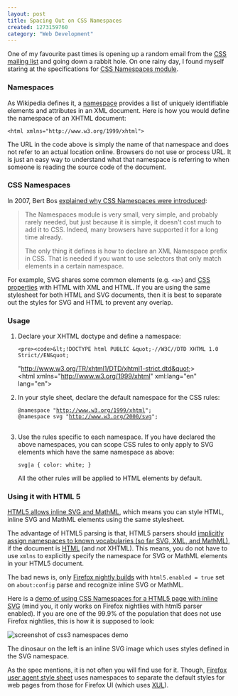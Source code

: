 ```yaml
--- 
layout: post
title: Spacing Out on CSS Namespaces
created: 1273159760
category: "Web Development"
---
```

<p>One of my favourite past times is opening up a random email from the <a href="http://lists.w3.org/Archives/Public/www-style/">CSS mailing list</a> and going down a rabbit hole. On one rainy day, I found myself staring at the specifications for <a href="http://www.w3.org/TR/css3-namespace/#intro">CSS Namespaces module</a>. </p> 

<h3>Namespaces</h3>

<p>As Wikipedia defines it, a <a href="http://en.wikipedia.org/wiki/XML_namespace">namespace</a> provides a list of uniquely identifiable elements and attributes in an XML document. Here is how you would define the namespace of an XHTML document:</p>

<pre><code>&lt;html xmlns=&quot;http://www.w3.org/1999/xhtml&quot;&gt;</code></pre>

<p>The URL in the code above is simply the name of that namespace and does not refer to an actual location online. Browsers do not use or process URL. It is just an easy way to understand what that namespace is referring to when someone is reading the source code of the document. </p>
  
<h3>CSS Namespaces</h3>
<p>In 2007, Bert Bos <a href="http://xhtml.com/en/css/conversation-with-css-3-team/">explained why CSS Namespaces were introduced</a>:

<blockquote><p>The Namespaces module is very small, very simple, and probably rarely needed, but just because it is simple, it doesn't cost much to add it to CSS. Indeed, many browsers have supported it for a long time already.</p>

<p>The only thing it defines is how to declare an XML Namespace prefix in CSS. That is needed if you want to use selectors that only match elements in a certain namespace. </p></blockquote>

<p>For example, SVG shares some common elements (e.g. <code>&lt;a&gt;</code>) and <a href="http://www.w3.org/TR/SVG/styling.html#PropertiesFromCSS2">CSS properties</a> with HTML with XML and HTML. If you are using the same stylesheet for both HTML and SVG documents, then it is best to separate out the styles for SVG and HTML to prevent any overlap.</p>
<h3>Usage</h3>
<ol>
	<li><p>Declare your XHTML doctype and define a namespace:</p>

	<pre><code>&lt;!DOCTYPE html PUBLIC &quot;-//W3C//DTD XHTML 1.0 Strict//EN&quot;  
&quot;http://www.w3.org/TR/xhtml1/DTD/xhtml1-strict.dtd&quot;&gt;  
&lt;html xmlns=&quot;http://www.w3.org/1999/xhtml&quot; xml:lang=&quot;en&quot; lang=&quot;en&quot;&gt;</code></pre>
	</li> 
	<li><p>In your style sheet, declare the default namespace for the CSS rules:</p> 
		<pre><code>@namespace "http://www.w3.org/1999/xhtml"; 
@namespace svg "http://www.w3.org/2000/svg"; </code>
		</pre>
	</li>
	<li><p>Use the rules specific to each namespace. If you have declared the above namespaces, you can scope CSS rules to only apply to SVG elements which have the same namespace as above:</p><pre><code>svg|a { color: white; } </code></pre><p>All the other rules will be applied to HTML elements by default. </p></li>
</ol>

<h3>Using it with HTML 5</h3>
<p><a href="http://hsivonen.iki.fi/html5-parser-improvements/">HTML5 allows inline SVG and MathML</a>, which means you can style HTML, inline SVG and MathML elements using the same stylesheet.</p>
	
	
<p>The advantage of HTML5 parsing is that, HTML5 parsers should <a href="http://wiki.whatwg.org/wiki/HTML_vs._XHTML#Syntax_and_Parsing">implicitly assign namespaces to known vocabularies (so far SVG, XML, and MathML)</a>, if the document is <a href="http://wiki.whatwg.org/wiki/HTML_vs._XHTML">HTML</a> (and <em>not</em> XHTML). This means, you do not have to use <code>xmlns</code> to explicitly specify the namespace for SVG or MathML elements in your HTML5 document.</p>

<p>The bad news is, only <a href="http://nightly.mozilla.org/">Firefox nightly builds</a> with <code>html5.enabled = true</code> set on <code>about:config</code> parse and recognize inline SVG or MathML.</p>

<p>Here is a <a href="http://nimbupani.com/demo/namespaces/index.html">demo of using CSS Namespaces for a HTML5 page with inline SVG</a> (mind you, it only works on Firefox nightlies with html5 parser enabled). If you are one of the 99.9% of the population that does not use Firefox nightlies, this is how it is supposed to look:</p>

<p><img src="http://nimbupani.com/files/css3namespace-screenshot.png" alt="screenshot of css3 namespaces demo"></p>
<p>The dinosaur on the left is an inline SVG image which uses styles defined in the SVG namespace. <p>

<p>As the spec mentions, it is not often you will find use for it.     Though,  <a href="http://www.iecss.com/firefox-3.6.3.css">Firefox user agent style sheet</a> uses namespaces to separate the default styles for web pages from those for Firefox UI (which uses <a href="http://en.wikipedia.org/wiki/XUL">XUL</a>).</p>
